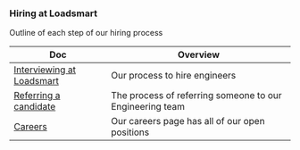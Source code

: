### Hiring at Loadsmart

Outline of each step of our hiring process

<!-- prettier-ignore-start -->
<!-- start_toc -->
| Doc | Overview |
|--|--|
| [Interviewing at Loadsmart](/hiring/interviewing.md#readme) | Our process to hire engineers |
| [Referring a candidate](/hiring/referrals.md#readme) | The process of referring someone to our Engineering team |
| [Careers](https://jobs.lever.co/loadsmart/) | Our careers page has all of our open positions |

<!-- end_toc -->
<!-- prettier-ignore-end -->
